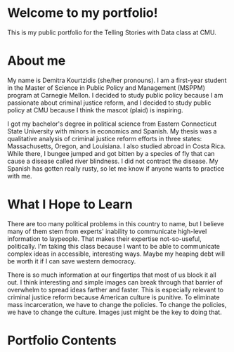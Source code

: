 # Welcome to my portfolio!

This is my public portfolio for the Telling Stories with Data class at CMU.

# About me
My name is Demitra Kourtzidis (she/her pronouns). I am a first-year student in the Master of Science in Public Policy and Management (MSPPM) program at Carnegie Mellon. I decided to study public policy because I am passionate about criminal justice reform, and I decided to study public policy at CMU because I think the mascot (plaid) is inspiring. 

I got my bachelor's degree in political science from Eastern Connecticut State University with minors in economics and Spanish. My thesis was a qualitative analysis of criminal justice reform efforts in three states: Massachusetts, Oregon, and Louisiana. 
I also studied abroad in Costa Rica. While there, I bungee jumped and got bitten by a species of fly that can cause a disease called river blindness. I did not contract the disease. My Spanish has gotten really rusty, so let me know if anyone wants to practice with me. 

# What I Hope to Learn

There are too many political problems in this country to name, but I believe many of them stem from experts' inability to communicate high-level information to laypeople. That makes their expertise not-so-useful, politically. I'm taking this class because I want to be able to communicate complex ideas in accessible, interesting ways. Maybe my heaping debt will be worth it if I can save western democracy.

There is so much information at our fingertips that most of us block it all out. I think interesting and simple images can break through that barrier of overwhelm to spread ideas farther and faster. This is especially relevant to criminal justice reform because American culture is punitive. To eliminate mass incarceration, we have to change the policies. To change the policies, we have to change the culture. Images just might be the key to doing that.

# Portfolio Contents



